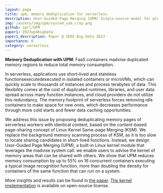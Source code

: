 ```yaml
---
layout: page
title: upm, memory deduplication for serverless
description: User-Guided Page Merging (UPM) Single-source model for productive serverless programming in C++
img: /assets/img/upm/system_usm_crop.png
github: spcl/UPM
paper1: 2023upmbigdata
paper1_description: Paper @ IEEE Big Data 2023
importance: 6
category: serverless
---
```


<div style="vertical-align:middle; text-align:center">
  <a href="/assets/img/upm/system_usm_crop.png">
    <img class="img-fluid rounded z-depth-1" src="{{ '/assets/img/upm/system_usm_crop.png' | relative_url }}" alt="" title="Serverless system with UPM."/>
  </a>
</div>
<div class="caption">
  <b>Memory Deduplication with UPM</b>: FaaS containers madvise duplicated memory regions to reduce total memory consumption.
</div>

In serverless, applications use short-lived and stateless functionsexecutedexecuted in isolated containers or microVMs, which can quickly scale to thousands of
instances and process terabytes of data. This flexibility comes at
the cost of duplicated runtimes, libraries, and user data spread
across many function instances, and cloud providers do not
utilize this redundancy. The memory footprint of serverless forces
removing idle containers to make space for new ones, which
decreases performance through more cold starts and fewer data
caching opportunities.

We address this issue by proposing deduplicating memory
pages of serverless workers with identical content, based on the
content-based page-sharing concept of Linux Kernel Same-page
Merging (KSM). We replace the background memory scanning
process of KSM, as it is too slow to locate sharing candidates
in short-lived functions. Instead, we design User-Guided Page
Merging (UPM), a built-in Linux kernel module that leverages
the madvise system call: we enable users to advise the kernel of
memory areas that can be shared with others. We show that UPM
reduces memory consumption by up to 55% on 16 concurrent
containers executing a typical image recognition function, more
than doubling the density for containers of the same function
that can run on a system.

More insights and results can be found in [the paper](/publications#2023bigdataupm).
[The kernel implementation](https://github.com/spcl/UPM) is available on open-source license.

